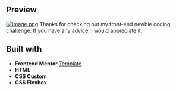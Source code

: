 ## Preview
[![image.png](https://i.postimg.cc/x1YbYkvf/image.png)](https://postimg.cc/YhnSzCDZ)
Thanks for checking out my front-end newbie coding challenge. If you have any advice, I would appreciate it.

## Built with

- **Frontend Mentor** [Template](https://www.frontendmentor.io/)
- **HTML**
- **CSS Custom**
- **CSS Flexbox**
